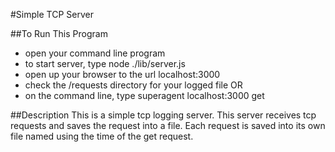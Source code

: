 #Simple TCP Server

##To Run This Program
  * open your command line program
  * to start server, type node ./lib/server.js
  * open up your browser to the url localhost:3000
  * check the /requests directory for your logged file
  OR
  * on the command line, type superagent localhost:3000 get


##Description
This is a simple tcp logging server. This server receives tcp requests and saves the request into a file. Each request is saved into its own file named using the time of the get request.

 

